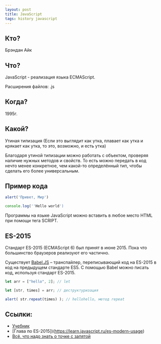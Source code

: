```yaml
---
layout: post
title: JavaScript
tags: history javascript
---
```


## Кто?
Брэндан Айк

## Что?
JavaScript - реализация языка ECMAScript.
 
Расширения файлов: .js

## Когда?
1995г.

## Какой?
Утиная типизация (Если это выглядит как утка, плавает как утка и крякает как утка, то это, возможно, и есть утка)

Благодаря утиной типизации можно работать с объектом, проверяя наличие нужных методов и свойств. 
То есть можно передать в код нечто менее конкретное, 
чем какой-то определённый тип, чтобы сделать его более универсальным.

## Пример кода

```javascript
alert('Привет, Мир')

console.log(''Hello world')
```

Программы на языке JavaScript можно вставить в любое место HTML при помощи тега SCRIPT. 

## ES-2015
Стандарт ES-2015 (ECMAScript 6) был принят в июне 2015. Пока что большинство браузеров реализуют его частично.

Существует [Babel.JS](https://babeljs.io/repl/) – транспайлер, переписывающий код на ES-2015 в код на предыдущем стандарте ES5.
С помощью Babel можно писать код, используя стандарт ES-2015.

```javascript
let arr = ["hello", 2]; // let

let [str, times] = arr; // деструктуризация

alert( str.repeat(times) ); // hellohello, метод repeat
```

## Ссылки:
- [Учебник](https://learn.javascript.ru/)
- [Глава по ES-2015])(https://learn.javascript.ru/es-modern-usage)
- [Всё, что надо знать о точке с запятой](https://habrahabr.ru/post/111563/)